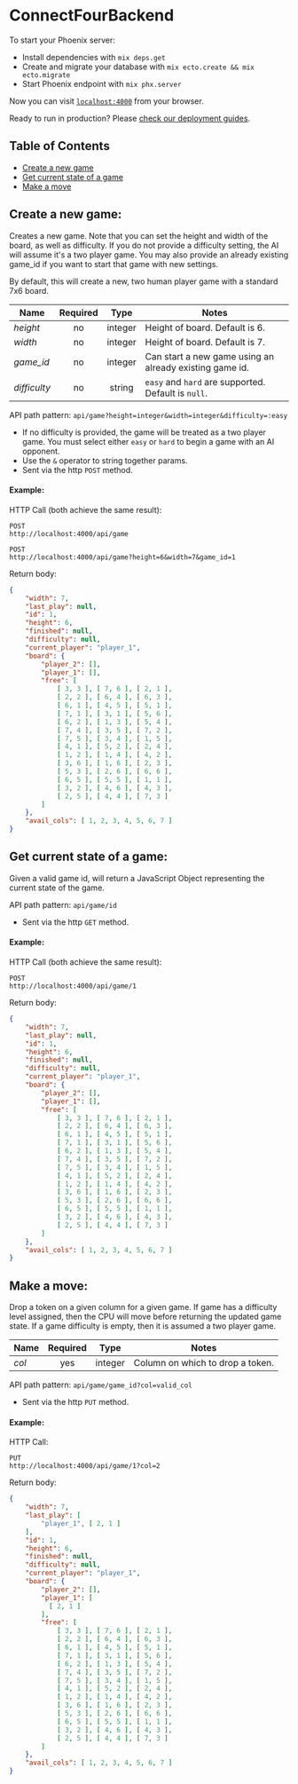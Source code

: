# ConnectFourBackend

To start your Phoenix server:

  * Install dependencies with `mix deps.get`
  * Create and migrate your database with `mix ecto.create && mix ecto.migrate`
  * Start Phoenix endpoint with `mix phx.server`

Now you can visit [`localhost:4000`](http://localhost:4000) from your browser.

Ready to run in production? Please [check our deployment guides](http://www.phoenixframework.org/docs/deployment).

## Table of Contents

* [Create a new game](#new-game)
* [Get current state of a game](#show-game)
* [Make a move](#update-game)

## <a name="new-game"></a>Create a new game:

Creates a new game. Note that you can set the height and width of the board, as well as difficulty. If you do not provide a difficulty setting, the AI will assume it's a two player game. You may also provide an already existing game_id if you want to start that game with new settings.

By default, this will create a new, two human player game with a standard 7x6 board.

Name | Required | Type | Notes
--- | :---: | :---: | ---
*height* | no | integer | Height of board. Default is 6.
*width* | no | integer | Height of board. Default is 7.
*game_id* | no | integer | Can start a new game using an already existing game id.
*difficulty* | no | string | `easy` and `hard` are supported. Default is `null`.

API path pattern: `api/game?height=integer&width=integer&difficulty=:easy`
- If no difficulty is provided, the game will be treated as a two player game. You must select either `easy` or `hard` to begin a game with an AI opponent.
- Use the `&` operator to string together params.
- Sent via the http `POST` method.

#### Example:

HTTP Call (both achieve the same result):
```code
POST
http://localhost:4000/api/game
```
```code
POST
http://localhost:4000/api/game?height=6&width=7&game_id=1
```

Return body:
```json
{
    "width": 7,
    "last_play": null,
    "id": 1,
    "height": 6,
    "finished": null,
    "difficulty": null,
    "current_player": "player_1",
    "board": {
        "player_2": [],
        "player_1": [],
        "free": [
            [ 3, 3 ], [ 7, 6 ], [ 2, 1 ],
            [ 2, 2 ], [ 6, 4 ], [ 6, 3 ],
            [ 6, 1 ], [ 4, 5 ], [ 5, 1 ],
            [ 7, 1 ], [ 3, 1 ], [ 5, 6 ],
            [ 6, 2 ], [ 1, 3 ], [ 5, 4 ],
            [ 7, 4 ], [ 3, 5 ], [ 7, 2 ],
            [ 7, 5 ], [ 3, 4 ], [ 1, 5 ],
            [ 4, 1 ], [ 5, 2 ], [ 2, 4 ],
            [ 1, 2 ], [ 1, 4 ], [ 4, 2 ],
            [ 3, 6 ], [ 1, 6 ], [ 2, 3 ],
            [ 5, 3 ], [ 2, 6 ], [ 6, 6 ],
            [ 6, 5 ], [ 5, 5 ], [ 1, 1 ],
            [ 3, 2 ], [ 4, 6 ], [ 4, 3 ],
            [ 2, 5 ], [ 4, 4 ], [ 7, 3 ]
        ]
    },
    "avail_cols": [ 1, 2, 3, 4, 5, 6, 7 ]
}
```

## <a name="show-game"></a>Get current state of a game:

Given a valid game id, will return a JavaScript Object representing the current state of the game.

API path pattern: `api/game/id`
- Sent via the http `GET` method.

#### Example:

HTTP Call (both achieve the same result):
```code
POST
http://localhost:4000/api/game/1
```

Return body:
```json
{
    "width": 7,
    "last_play": null,
    "id": 1,
    "height": 6,
    "finished": null,
    "difficulty": null,
    "current_player": "player_1",
    "board": {
        "player_2": [],
        "player_1": [],
        "free": [
            [ 3, 3 ], [ 7, 6 ], [ 2, 1 ],
            [ 2, 2 ], [ 6, 4 ], [ 6, 3 ],
            [ 6, 1 ], [ 4, 5 ], [ 5, 1 ],
            [ 7, 1 ], [ 3, 1 ], [ 5, 6 ],
            [ 6, 2 ], [ 1, 3 ], [ 5, 4 ],
            [ 7, 4 ], [ 3, 5 ], [ 7, 2 ],
            [ 7, 5 ], [ 3, 4 ], [ 1, 5 ],
            [ 4, 1 ], [ 5, 2 ], [ 2, 4 ],
            [ 1, 2 ], [ 1, 4 ], [ 4, 2 ],
            [ 3, 6 ], [ 1, 6 ], [ 2, 3 ],
            [ 5, 3 ], [ 2, 6 ], [ 6, 6 ],
            [ 6, 5 ], [ 5, 5 ], [ 1, 1 ],
            [ 3, 2 ], [ 4, 6 ], [ 4, 3 ],
            [ 2, 5 ], [ 4, 4 ], [ 7, 3 ]
        ]
    },
    "avail_cols": [ 1, 2, 3, 4, 5, 6, 7 ]
}
```

## <a name="update-game"></a>Make a move:

Drop a token on a given column for a given game. If game has a difficulty level assigned, then the CPU will move before returning the updated game state. If a game difficulty is empty, then it is assumed a two player game. 

Name | Required | Type | Notes
--- | :---: | :---: | ---
*col* | yes | integer | Column on which to drop a token.

API path pattern: `api/game/game_id?col=valid_col`
- Sent via the http `PUT` method.

#### Example:

HTTP Call:
```code
PUT
http://localhost:4000/api/game/1?col=2
```

Return body:
```json
{
    "width": 7,
    "last_play": [
        "player_1", [ 2, 1 ]
    ],
    "id": 1,
    "height": 6,
    "finished": null,
    "difficulty": null,
    "current_player": "player_1",
    "board": {
        "player_2": [],
        "player_1": [
          [ 2, 1 ]
        ],
        "free": [
            [ 3, 3 ], [ 7, 6 ], [ 2, 1 ],
            [ 2, 2 ], [ 6, 4 ], [ 6, 3 ],
            [ 6, 1 ], [ 4, 5 ], [ 5, 1 ],
            [ 7, 1 ], [ 3, 1 ], [ 5, 6 ],
            [ 6, 2 ], [ 1, 3 ], [ 5, 4 ],
            [ 7, 4 ], [ 3, 5 ], [ 7, 2 ],
            [ 7, 5 ], [ 3, 4 ], [ 1, 5 ],
            [ 4, 1 ], [ 5, 2 ], [ 2, 4 ],
            [ 1, 2 ], [ 1, 4 ], [ 4, 2 ],
            [ 3, 6 ], [ 1, 6 ], [ 2, 3 ],
            [ 5, 3 ], [ 2, 6 ], [ 6, 6 ],
            [ 6, 5 ], [ 5, 5 ], [ 1, 1 ],
            [ 3, 2 ], [ 4, 6 ], [ 4, 3 ],
            [ 2, 5 ], [ 4, 4 ], [ 7, 3 ]
        ]
    },
    "avail_cols": [ 1, 2, 3, 4, 5, 6, 7 ]
}
```
